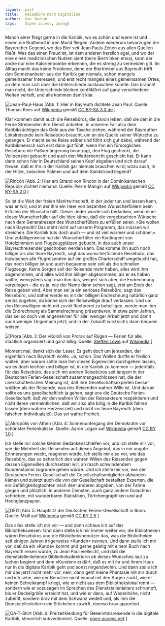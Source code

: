 ```yaml
---
layout:  post
title:   Reisebüro nach Digitalien
author:  Uwe Jochum
tags:    [open access, zwang]
---
```


Manch einer fliegt gerne in die Karibik, wo es schön und warm ist
und einem die Brathendl in den Mund fliegen. Andere wiederum
bevorzugen die Bayreuther Gegend, wo das Bier seit Jean Pauls
Zeiten aus allen Quellen fließt. Was des einen Freud ist, ist dem
anderen herzlich egal, und wo der eine einen medizinischen Nutzen
sieht (beim Biertrinken etwa), kann der andre nur eine
Kalorienbombe erkennen, die es streng zu vermeiden gilt. Im
Alltag macht das keine Probleme, denn der Biertrinker aus
Bayreuth trifft den Sonnenanbeter aus der Karibik gar niemals,
schon mangels gemeinsamer Interessen, und erst recht mangels
eines gemeinsamen Ortes, an dem man sich über die Unterschiede
austauschen könnte. Das braucht man nicht, die Unterschiede
bleiben konfliktfrei auf ganz verschiedene Welten verteilt, und
alle kommen damit klar.

![Jean-Paul-Haus](https://upload.wikimedia.org/wikipedia/commons/thumb/d/db/Rollwenzelei.jpg/1280px-Rollwenzelei.jpg)
[Abb.&thinsp;1: Hier in Bayreuth dichtete Jean Paul. Quelle:
Thomas Kees auf
[Wikipedia](https://commons.wikimedia.org/wiki/File%3ARollwenzelei.jpg)
gemäß [CC BY-SA 3.0
de](http://creativecommons.org/licenses/by-sa/3.0/de/deed.en).]

Klar kommen damit auch die Reisebüros, die davon leben, daß sie
den in die Ferne Strebenden ihre Dienst anbieten, in unserem Fall
also dem Karibiksüchtigen das Geld aus der Tasche ziehen, während
der Bayreuther Lokalreisende kein Reisebüro braucht, um an die
Quelle seiner Wünsche zu gelangen. Er macht seine Reise selber
und fühlt sich gut dabei, während der Karibikmensch sich erst
dann gut fühlt, wenn ihm ein fürsorgliches Reisebüro die
Paßverlängerung beantragt, den Flug gecheckt, die Vollpension
gebucht und auch den Wetterbericht geschickt hat. Er kann dann
schon hier in Deutschland seinen Kopf abgeben und sich darauf
freuen, daß er ihn in der Karibik gar niemals brauchen wird; wozu
auch, in der Hitze, zwischen Palmen und auf dem Sandstrand
liegend?

![Rincón](https://upload.wikimedia.org/wikipedia/commons/f/f2/Playa_de_Rinc%C3%B3n%2C_en_la_Bah%C3%ADa_de_Rinc%C3%B3n%2C_Dominican_Republic.jpg)
[Abb.&thinsp;2: Hier am Strand von Rincón in der Dominikanischen
Republik dichtet niemand. Quelle: Pierre Mangin auf
[Wikipedia](https://commons.wikimedia.org/wiki/File%3APlaya_de_Rinc%C3%B3n%2C_en_la_Bah%C3%ADa_de_Rinc%C3%B3n%2C_Dominican_Republic.jpg)
gemäß [CC BY-SA
2.0](http://creativecommons.org/licenses/by-sa/2.0).]

So ist die Welt der freien Marktwirtschaft, in der jeder tun und
lassen kann, was er will, und in der ihm ein Heer von bezahlten
Wunscherfüllern beim Erfüllen der Wünsche hilft. Dieser Jeder
würde sich bedanken, wenn einer dieser Wunscherfüller auf die
Idee käme, daß die vorgebrachten Wünsche nach dem Generalrezept
des Wunscherfüllers zu erfüllen seien: »Sie wollen nach Bayreuth?
Das steht nicht auf unserm Programm, das müssen wir
streichen. Die Karibik tuts doch auch — und ist viel wärmer und
schöner.« Und zufälligerweise hat der Wunscherfüller ein
Kontingent von Hotelzimmern und Flugzeugplätzen gebucht, in das
auch unser Bayreuthreisender geschoben werden kann. Das komme ihn
auch noch billiger als das teure Bayreuth, sagt das
wunscherfüllende Reisebüro, das inzwischen alle Flugreisenden auf
ein großes Charterschiff umgebucht hat, das noch billiger ist und
auch bequemer sein soll als die schnellen Flugzeuge. Keine Sorgen
soll der Reisende mehr haben, alles wird ihm abgenommen, und
alles wird ihm billiger abgenommen, als er es haben wollte,
wenigstens sagt man ihm das, weigert sich aber, die Endrechnung
vorzulegen – die es ja, wie der Name dann schon sagt, erst am
Ende der Reise geben wird. Aber man sei ja ein seriöses
Reisebüro, sagt das Reisebüro, und daher werde es mit der
billigen Endrechnung natürlich ganz seriös zugehen, da könne sich
der Reisewillige drauf verlassen. Und um den Reisewilligen nicht
mit zuviel Rechnerei zu behelligen, werde man ihm die Endrechnung
als Sammelrechnung präsentieren, in etwa zehn Jahren, das sei so
doch viel angenehmer für alle: weniger Arbeit jetzt und damit
auch weniger Ungemach jetzt; und in der Zukunft wird sich’s dann
bequem weisen.

![Prora](https://upload.wikimedia.org/wikipedia/commons/thumb/1/1f/ProraSeeseite.jpg/1280px-ProraSeeseite.jpg)
[Abb.&thinsp;3: Der »Koloß von Prora« auf Rügen — Ferien für
alle, staatlich organisiert und ganz billig. Quelle: <a
href="https://de.wikipedia.org/wiki/User:Steffen_L%C3%B6we_Gera"
class="extiw" title="de:User:Steffen Löwe Gera">Steffen Löwe</a>
auf <a
href="https://commons.wikimedia.org/w/index.php?curid=215421">Wikipedia</a>.]

Moment mal, denkt sich der Leser. Es geht doch um jemanden, der
eigentlich nach Bayreuth wollte. Ja, schon. Das Wollen durfte er
freilich wollen, aber warum sollte man ihm diesen Eigenwillen
durchgehen lassen, wo es doch leichter und billiger ist, in die
Karibik zu kommen — jedenfalls für das Reisebüro, das sich mit
andren Reisebüros seit langem in der Deutschen
Ferien-Gesellschaft zusammengeschlossen hat, die der
unerschütterlichen Meinung ist, daß ihre Gesellschaftsexperten
besser wüßten als der Reisende, was des Reisenden wahrer Wille
ist. Und darum sollte es uns gesellschaftlich ja gehen, sagt uns
die Deutsche Ferien-Gesellschaft: daß wir den wahren Willen der
Reiseakteure respektieren und nicht deren vermeintlichen; daß wir
also alle billig in die Karibik fahren lassen (dem wahren
Herzensziel) und nicht ins teure Bayreuth (dem falschen
Individualziel). Das sei wahre Freiheit.

![Akropolis von Athen](https://upload.wikimedia.org/wikipedia/commons/3/38/Lightmatter_acropolis.jpg)
[Abb.&thinsp;4: Sonnenuntergang der Demokratie vor schönster
Ferienkulisse. Quelle: Aaron Logan auf
[Wikipedia](https://commons.wikimedia.org/wiki/File%3ALightmatter_acropolis.jpg)
gemäß [CC BY 1.0](http://creativecommons.org/licenses/by/1.0).]

Ich stelle mir solche kleinen Gedankenschleifen vor, und ich
stelle mir vor, wie die Mehrheit der Reisenden auf dieses
Angebot, das in mir ungute Erinnerungen weckt, reagieren
würde. Ich stelle mir also vor, wie das Reisebüro, das so
beharrlich den wahren Willen des Reisenden gegen dessen
Eigenwillen durchsetzen will, an rasch schwindendem Kundenstamm
zugrunde gehen würde. Und ich stelle mir vor, wie der Deutschen
Ferien-Gesellschaft die Gesellschaftsmitglieder abhanden kämen
und zuletzt auch die von der Gesellschaft bestallten Experten,
die ein Gefälligkeitsgtachten nach dem anderen abgaben, von der
Fahne gingen und plötzlich, in anderen Diensten, auch ganz andere
Gutachten schrieben, mit wunderbaren Statistiken,
Törtchengraphiken und auf Hochglanzpapier.

![DFG](https://upload.wikimedia.org/wikipedia/commons/thumb/4/4b/Gesch%C3%A4ftsstelle_der_Deutschen_Forschungsgemeinschaft_in_Bonn-Bad_Godesberg.jpg/1280px-Gesch%C3%A4ftsstelle_der_Deutschen_Forschungsgemeinschaft_in_Bonn-Bad_Godesberg.jpg)
[Abb.&thinsp;5: Hauptsitz der Deutschen Ferien-Gesellschaft in
Bonn. Quelle: Mkill auf <a
href="https://commons.wikimedia.org/w/index.php?curid=618226">Wikipedia</a>
gemäß [CC BY 2.5](http://creativecommons.org/licenses/by/2.5).]

Das alles stelle ich mir vor — und dann schaue ich auf das
Bibliothekswesen. Und dann stelle ich mir immer weiter vor, die
Bibliotheken wären Reisebüros und die Bibliotheksbenutzer das,
was die Bibliotheken seit einigen Jahren irrigerweise »Kunden«
nennen. Und dann stelle ich mir vor, daß da ein »Kunde« kommt und
gerne geistig mit einem Buch nach Bayreuth reisen würde, zu Jean
Paul vielleicht, und daß die dienststellenleitende
Bibliotheksdirektorin ob dieses Wunsches laut zu lachen beginnt
und dem »Kunden« erklärt, daß es mit ihr und ihrem Haus nur in
die digitale Karibik geht und sonst nirgendwohin. Und dann stelle
ich mir das jetzt nicht mehr vor, nein, dann geht meine Phantasie
mit mir durch und ich sehe, wie der Benutzer nicht einmal mit den
Augen zuckt, wie er keinen Schreikrampf kriegt, wie er nicht aus
dem Bibliothekslokal rennt — sondern wie er sozusagen im Sprechen
des Dienststellenleiters schrumpft, bis er Dackelgröße erreicht
hat, und wie er dann, auf Wadenhöhe, nicht zubeißt, sondern brav
mit dem Schwanz wedelt und, als ihm die Dienststellenleiterin ein
Stöckchen zuwirft, ebenso brav apportiert.

![OA-T-Shirt](http://open-access.net/fileadmin/bilder/i-love-open-access-t-shirt-mann-4.png)
[Abb.&thinsp;6: Freizeitkleidung für Bekenntnisreisende in die
digitale Karibik, steuerlich subventioniert. Quelle:
[open-access.net](http://open-access.net/informationen-zu-open-access/).]

